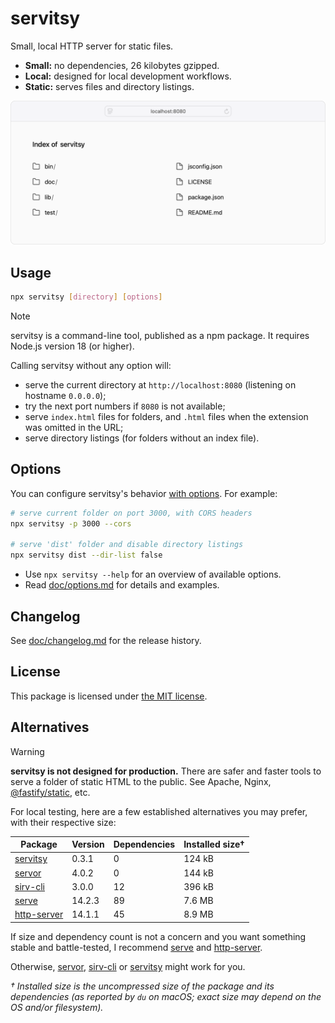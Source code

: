 # servitsy

Small, local HTTP server for static files.

- **Small:** no dependencies, 26 kilobytes gzipped.
- **Local:** designed for local development workflows.
- **Static:** serves files and directory listings.

<img alt="Web browser screenshot of a directory listing for the servitsy source code, served by servitsy on localhost:8080" src="https://raw.githubusercontent.com/fvsch/servitsy/refs/heads/main/doc/example.png" width="820">

## Usage

```sh
npx servitsy [directory] [options]
```

> [!NOTE]
> servitsy is a command-line tool, published as a npm package. It requires Node.js version 18 (or higher).

Calling servitsy without any option will:

- serve the current directory at `http://localhost:8080` (listening on hostname `0.0.0.0`);
- try the next port numbers if `8080` is not available;
- serve `index.html` files for folders, and `.html` files when the extension was omitted in the URL;
- serve directory listings (for folders without an index file).

## Options

You can configure servitsy's behavior [with options](https://github.com/fvsch/servitsy/blob/main/doc/options.md). For example:

```sh
# serve current folder on port 3000, with CORS headers
npx servitsy -p 3000 --cors

# serve 'dist' folder and disable directory listings
npx servitsy dist --dir-list false
```

- Use `npx servitsy --help` for an overview of available options.
- Read [doc/options.md](https://github.com/fvsch/servitsy/blob/main/doc/options.md) for details and examples.

## Changelog

See [doc/changelog.md](https://github.com/fvsch/servitsy/blob/main/doc/changelog.md) for the release history.

## License

This package is licensed under [the MIT license](./LICENSE).

## Alternatives

> [!WARNING]
> **servitsy is not designed for production.** There are safer and faster tools to serve a folder of static HTML to the public. See Apache, Nginx, [@fastify/static], etc.

For local testing, here are a few established alternatives you may prefer, with their respective size:

| Package       | Version | Dependencies | Installed size† |
| ------------- | ------- | ------------ | --------------- |
| [servitsy]    | 0.3.1   | 0            | 124 kB          |
| [servor]      | 4.0.2   | 0            | 144 kB          |
| [sirv-cli]    | 3.0.0   | 12           | 396 kB          |
| [serve]       | 14.2.3  | 89           | 7.6 MB          |
| [http-server] | 14.1.1  | 45           | 8.9 MB          |

If size and dependency count is not a concern and you want something stable and battle-tested, I recommend [serve] and [http-server].

Otherwise, [servor], [sirv-cli] or [servitsy] might work for you.

_† Installed size is the uncompressed size of the package and its dependencies (as reported by `du` on macOS; exact size may depend on the OS and/or filesystem)._

[@fastify/static]: https://www.npmjs.com/package/@fastify/static
[http-server]: https://www.npmjs.com/package/http-server
[serve]: https://www.npmjs.com/package/serve
[servitsy]: https://www.npmjs.com/package/servitsy
[servor]: https://www.npmjs.com/package/servor
[sirv-cli]: https://www.npmjs.com/package/sirv-cli
